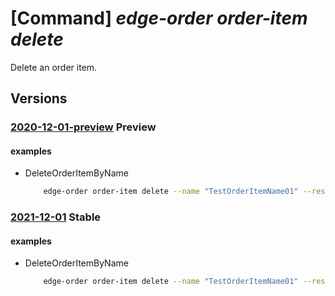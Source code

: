 # [Command] _edge-order order-item delete_

Delete an order item.

## Versions

### [2020-12-01-preview](/Resources/mgmt-plane/L3N1YnNjcmlwdGlvbnMve30vcmVzb3VyY2Vncm91cHMve30vcHJvdmlkZXJzL21pY3Jvc29mdC5lZGdlb3JkZXIvb3JkZXJpdGVtcy97fQ==/2020-12-01-preview.xml) **Preview**

<!-- mgmt-plane /subscriptions/{}/resourcegroups/{}/providers/microsoft.edgeorder/orderitems/{} 2020-12-01-preview -->

#### examples

- DeleteOrderItemByName
    ```bash
        edge-order order-item delete --name "TestOrderItemName01" --resource-group "TestRG"
    ```

### [2021-12-01](/Resources/mgmt-plane/L3N1YnNjcmlwdGlvbnMve30vcmVzb3VyY2Vncm91cHMve30vcHJvdmlkZXJzL21pY3Jvc29mdC5lZGdlb3JkZXIvb3JkZXJpdGVtcy97fQ==/2021-12-01.xml) **Stable**

<!-- mgmt-plane /subscriptions/{}/resourcegroups/{}/providers/microsoft.edgeorder/orderitems/{} 2021-12-01 -->

#### examples

- DeleteOrderItemByName
    ```bash
        edge-order order-item delete --name "TestOrderItemName01" --resource-group "TestRG"
    ```
